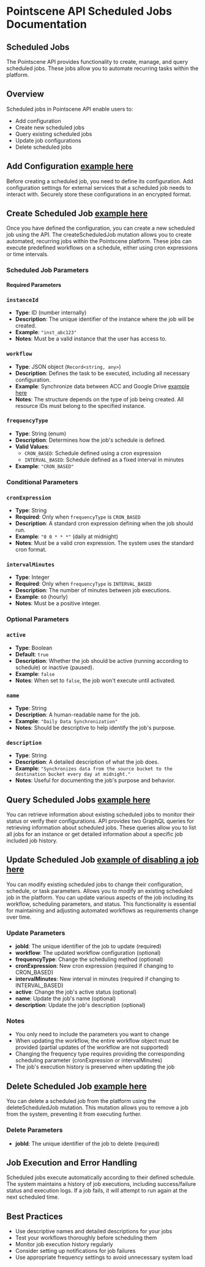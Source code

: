 # Pointscene API Scheduled Jobs Documentation

## Scheduled Jobs

The Pointscene API provides functionality to create, manage, and query scheduled jobs. These jobs allow you to automate recurring tasks within the platform.

## Overview

Scheduled jobs in Pointscene API enable users to:
- Add configuration
- Create new scheduled jobs
- Query existing scheduled jobs
- Update job configurations
- Delete scheduled jobs

## Add Configuration [example here](https://github.com/Pointscene/pointscene-api-examples/blob/main/docs/AddConfig.md)   

Before creating a scheduled job, you need to define its configuration. Add configuration settings for external services that a scheduled job needs to interact with. Securely store these configurations in an encrypted format.

## Create Scheduled Job [example here](https://github.com/Pointscene/pointscene-api-examples/blob/main/docs/CreateScheduledJob.md)   

Once you have defined the configuration, you can create a new scheduled job using the API. The createScheduledJob mutation allows you to create automated, recurring jobs within the Pointscene platform. These jobs can execute predefined workflows on a schedule, either using cron expressions or time intervals.

### Scheduled Job Parameters

#### Required Parameters

### `instanceId`
- **Type**: ID (number internally)
- **Description**: The unique identifier of the instance where the job will be created.
- **Example**: `"inst_abc123"`
- **Notes**: Must be a valid instance that the user has access to.

### `workflow`
- **Type**: JSON object (`Record<string, any>`)
- **Description**: Defines the task to be executed, including all necessary configuration.
- **Example**: Synchronize data between ACC and Google Drive [example here](https://github.com/Pointscene/pointscene-api-examples/blob/main/docs/CreateScheduledJob.md)
- **Notes**: The structure depends on the type of job being created. All resource IDs must belong to the specified instance.

### `frequencyType`
- **Type**: String (enum)
- **Description**: Determines how the job's schedule is defined.
- **Valid Values**:
  - `CRON_BASED`: Schedule defined using a cron expression
  - `INTERVAL_BASED`: Schedule defined as a fixed interval in minutes
- **Example**: `"CRON_BASED"`

### Conditional Parameters

### `cronExpression`
- **Type**: String
- **Required**: Only when `frequencyType` is `CRON_BASED`
- **Description**: A standard cron expression defining when the job should run.
- **Example**: `"0 0 * * *"` (daily at midnight)
- **Notes**: Must be a valid cron expression. The system uses the standard cron format.

### `intervalMinutes`
- **Type**: Integer
- **Required**: Only when `frequencyType` is `INTERVAL_BASED`
- **Description**: The number of minutes between job executions.
- **Example**: `60` (hourly)
- **Notes**: Must be a positive integer.

### Optional Parameters

### `active`
- **Type**: Boolean
- **Default**: `true`
- **Description**: Whether the job should be active (running according to schedule) or inactive (paused).
- **Example**: `false`
- **Notes**: When set to `false`, the job won't execute until activated.

### `name`
- **Type**: String
- **Description**: A human-readable name for the job.
- **Example**: `"Daily Data Synchronization"`
- **Notes**: Should be descriptive to help identify the job's purpose.

### `description`
- **Type**: String
- **Description**: A detailed description of what the job does.
- **Example**: `"Synchronizes data from the source bucket to the destination bucket every day at midnight."`
- **Notes**: Useful for documenting the job's purpose and behavior.

## Query Scheduled Jobs [example here](https://github.com/Pointscene/pointscene-api-examples/blob/main/docs/QueryJobs.md)   

You can retrieve information about existing scheduled jobs to monitor their status or verify their configurations. API provides two GraphQL queries for retrieving information about scheduled jobs. These queries allow you to list all jobs for an instance or get detailed information about a specific job included job history.

## Update Scheduled Job [example of disabling a job here](https://github.com/Pointscene/pointscene-api-examples/blob/main/docs/UpdateJob.md)   

You can modify existing scheduled jobs to change their configuration, schedule, or task parameters. Allows you to modify an existing scheduled job in the platform. You can update various aspects of the job including its workflow, scheduling parameters, and status. This functionality is essential for maintaining and adjusting automated workflows as requirements change over time.

### Update Parameters
- **jobId**: The unique identifier of the job to update (required)
- **workflow**: The updated workflow configuration (optional)
- **frequencyType**: Change the scheduling method (optional)
- **cronExpression**: New cron expression (required if changing to CRON_BASED)
- **intervalMinutes**: New interval in minutes (required if changing to INTERVAL_BASED)
- **active**: Change the job's active status (optional)
- **name**: Update the job's name (optional)
- **description**: Update the job's description (optional)

### Notes
- You only need to include the parameters you want to change
- When updating the workflow, the entire workflow object must be provided (partial updates of the workflow are not supported)
- Changing the frequency type requires providing the corresponding scheduling parameter (cronExpression or intervalMinutes)
- The job's execution history is preserved when updating the job

## Delete Scheduled Job [example here](https://github.com/Pointscene/pointscene-api-examples/blob/main/docs/DeleteJob.md)   

You can delete a scheduled job from the platform using the deleteScheduledJob mutation. This mutation allows you to remove a job from the system, preventing it from executing further.

### Delete Parameters
- **jobId**: The unique identifier of the job to delete (required)

## Job Execution and Error Handling

Scheduled jobs execute automatically according to their defined schedule. The system maintains a history of job executions, including success/failure status and execution logs. If a job fails, it will attempt to run again at the next scheduled time.

## Best Practices
- Use descriptive names and detailed descriptions for your jobs
- Test your workflows thoroughly before scheduling them
- Monitor job execution history regularly
- Consider setting up notifications for job failures
- Use appropriate frequency settings to avoid unnecessary system load





